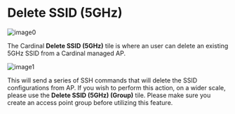 Delete SSID (5GHz)
==================

![image0](http://cardinal.mcclunetechnologies.net/wp-content/uploads/2017/10/img_59f7eb30f40cb.png)

The Cardinal **Delete SSID (5GHz)** tile is where an user can delete an
existing 5GHz SSID from a Cardinal managed AP.

![image1](http://cardinal.mcclunetechnologies.net/wp-content/uploads/2017/10/img_59f7eb65ed343.png)

This will send a series of SSH commands that will delete the SSID
configurations from AP. If you wish to perform this action, on a wider
scale, please use the **Delete SSID (5GHz) (Group)** tile. Please make
sure you create an access point group before utilizing this feature.
